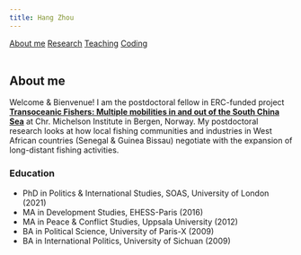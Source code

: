 ```yaml
---
title: Hang Zhou
---
```


<div class="topnav">
  <a class="active" href="About me">About me</a>
  <a href="Research">Research</a>
  <a href="Teaching">Teaching</a>
  <a href="Coding">Coding</a>
</div>

<br>

## About me

Welcome & Bienvenue! I am the postdoctoral fellow in ERC-funded project **[Transoceanic Fishers: Multiple mobilities in and out of the South China Sea](https://www.cmi.no/projects/2195-transoceanic-fishers-multiple-mobilities-in-and-out-of-the-south-china-sea)** at Chr. Michelson Institute in Bergen, Norway. My postdoctoral research looks at how local fishing communities and industries in West African countries (Senegal & Guinea Bissau) negotiate with the expansion of long-distant fishing activities. 

### Education
  * PhD in Politics & International Studies, SOAS, University of London (2021)
  * MA in Development Studies, EHESS-Paris (2016)
  * MA in Peace & Conflict Studies, Uppsala University (2012)
  * BA in Political Science, University of Paris-X (2009)
  * BA in International Politics, University of Sichuan (2009)
